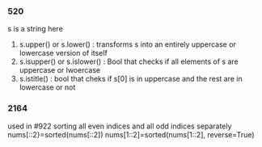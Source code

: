 ### 520
s is a string here
1. s.upper() or s.lower() : transforms s into an entirely uppercase or lowercase version of itself
2. s.isupper() or s.islower() : Bool that checks if all elements of s are uppercase or lwoercase
3. s.istitle() : bool that cheks if s[0] is in uppercase and the rest are in lowercase or not


### 2164
used in #922
sorting all even indices and all odd indices separately
nums[::2}=sorted(nums[::2])
nums[1::2]=sorted(nums[1::2], reverse=True)
